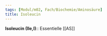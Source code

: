 ```yaml
---
tags: [Modul/m02, Fach/Biochemie/Aminosäure]
title: Isoleucin
---
```

**Isoleucin (Ile,I)**:: Essentielle [[AS]]